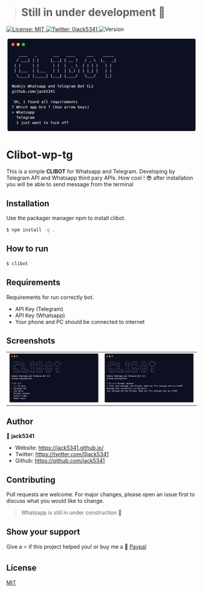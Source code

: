 > # Still in under development 🚧

<p>
  <a href="#" target="_blank">
    <img alt="License: MIT" src="https://img.shields.io/badge/License-MIT-yellow.svg" />
  </a>
   <a href="https://twitter.com/0jack5341" target="_blank">
    <img alt="Twitter: 0jack5341" src="https://img.shields.io/twitter/follow/0jack5341.svg?style=social" />
  </a>
    <img alt="Version" src="https://img.shields.io/badge/version-0.0.1-blue.svg?cacheSeconds=2592000" />
</p>

![clibanner-1](./master/clibot-ss.png)

# Clibot-wp-tg
This is a simple **CLIBOT** for Whatsapp and Telegram. Developing by Telegram API and Whatsapp third pary APIs. How cool ! 😎 after installation you will be able to send message
from the terminal

## Installation

Use the packager manager npm to install clibot. 

```sh
$ npm install -g . 
```

## How to run

```sh
$ clibot
```

## Requirements
Requirements for run correctly bot.
* API Key (Telegram)
* API Key (Whatsapp)
* Your phone and PC should be connected to internet

## Screenshots

|   |   |
|--	|--	|
 ![clibanner-1](./master/clibot-ss-2.png) |  ![clibanner-2](./master/clibot-ss-3.png) 


## Author
👤 **jack5341**
* Website: https://jack5341.github.io/
* Twitter: https://twitter.com/0jack5341
* Github: https://github.com/jack5341


## Contributing
Pull requests are welcome. For major changes, please open an issue first to discuss what you would like to change.

> Whatsapp is still in under construction 🚧

## Show your support

Give a ⭐️ if this project helped you! or buy me a 🍺
<a href="https://www.paypal.com/paypalme/nedimakar5341">Paypal</a>

## License
[MIT](https://choosealicense.com/licenses/mit/)